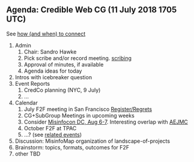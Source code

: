 ## Agenda: Credible Web CG (11 July 2018 1705 UTC)

See [how (and when) to connect](../how-to-connect.md)

1. Admin
    1. Chair: Sandro Hawke
    1. Pick scribe and/or record meeting.  [scribing](../scribing.html)
    1. Approval of minutes, if available
    1. Agenda ideas for today
1. Intros with icebreaker question
1. Event Reports
    1. CredCo planning (NYC, 9 July)
    1. ...
1. Calendar
    1. July F2F meeting in San Francisco [Register/Regrets](https://www.w3.org/2002/09/wbs/103073/credweb-f2f2/)
    1. CG+SubGroup Meetings in upcoming weeks
    1. Consider [Misinfocon DC, Aug 6-7](https://www.eventbrite.com/e/misinfocon-dc-a-policy-summit-on-misinformation-registration-46774656256).  Interesting overlap with [AEJMC](http://aejmc.org/events/dc18/)
    1. October F2F at TPAC
    1. ...?   (see [related events](https://calendar.google.com/calendar/embed?src=certifiedcontentcoalition.org_9cd49bitubv0sicvpt6gvf9km0%40group.calendar.google.com))
1. Discussion: MisinfoMap organization of landscape-of-projects
1. Brainstorm: topics, formats, outcomes for F2F
1. other TBD
